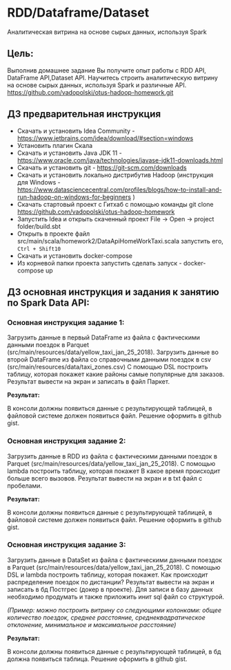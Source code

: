 # RDD/Dataframe/Dataset

Аналитическая витрина на основе сырых данных, используя Spark

## Цель:
Выполнив домашнее задание Вы получите опыт работы с RDD API, DataFrame API,Dataset API. Научитесь строить аналитическую витрину на основе сырых данных, используя Spark и различные API.
https://github.com/vadopolski/otus-hadoop-homework.git

## ДЗ предварительная инструкция

* Скачать и установить Idea Community - https://www.jetbrains.com/idea/download/#section=windows
* Установить плагин Скала
* Скачать и установить Java JDK 11 - https://www.oracle.com/java/technologies/javase-jdk11-downloads.html
* Скачать и установить git - https://git-scm.com/downloads
* Скачать и установить локально дистрибутив Hadoop (инструкция для Windows - https://www.datasciencecentral.com/profiles/blogs/how-to-install-and-run-hadoop-on-windows-for-beginners )
* Скачать стартовый проект с Гитхаб c помощью команды git clone https://github.com/vadopolski/otus-hadoop-homework
* Запустить Idea и открыть скаченный проект File -> Open -> project folder/build.sbt
* Открыть в проекте файл src/main/scala/homework2/DataApiHomeWorkTaxi.scala запустить его, `Ctrl + Shift10`
* Скачать и установить docker-compose
* Из корневой папки проекта запустить сделать запуск - docker-compose up

## ДЗ основная инструкция и задания к занятию по Spark Data API:

### Основная инструкция задание 1:
Загрузить данные в первый DataFrame из файла с фактическими данными поездок в Parquet (src/main/resources/data/yellow_taxi_jan_25_2018). Загрузить данные во второй DataFrame из файла со справочными данными поездок в csv (src/main/resources/data/taxi_zones.csv) С помощью DSL построить таблицу, которая покажет какие районы самые популярные для заказов. Результат вывести на экран и записать в файл Паркет.

**Результат:**

В консоли должны появиться данные с результирующей таблицей, в файловой системе должен появиться файл. Решение оформить в github gist.

### Основная инструкция задание 2:
Загрузить данные в RDD из файла с фактическими данными поездок в Parquet (src/main/resources/data/yellow_taxi_jan_25_2018). С помощью lambda построить таблицу, которая покажет В какое время происходит больше всего вызовов. Результат вывести на экран и в txt файл c пробелами.

**Результат:**

В консоли должны появиться данные с результирующей таблицей, в файловой системе должен появиться файл. Решение оформить в github gist.

### Основная инструкция задание 3:
Загрузить данные в DataSet из файла с фактическими данными поездок в Parquet (src/main/resources/data/yellow_taxi_jan_25_2018). С помощью DSL и lambda построить таблицу, которая покажет. Как происходит распределение поездок по дистанции? Результат вывести на экран и записать в бд Постгрес (докер в проекте). Для записи в базу данных необходимо продумать и также приложить инит sql файл со структурой.

_(Пример: можно построить витрину со следующими колонками: общее количество поездок, среднее расстояние, среднеквадратическое отклонение, минимальное и максимальное расстояние)_

**Результат:**

В консоли должны появиться данные с результирующей таблицей, в бд должна появиться таблица. Решение оформить в github gist.

